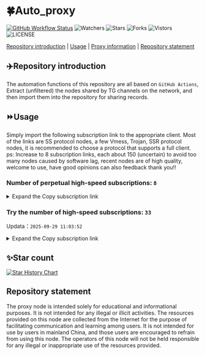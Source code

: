 # 🍀Auto_proxy
[![GitHub Workflow Status](https://img.shields.io/github/actions/workflow/status/PangTouY00/Auto_proxy/main.yml?branch=main)](https://github.com/PangTouY00/Auto_proxy/actions/workflows/main.yml?branch=main) 
![Watchers](https://img.shields.io/github/watchers/w1770946466/Auto_proxy) ![Stars](https://img.shields.io/github/stars/PangTouY00/Auto_proxy) ![Forks](https://img.shields.io/github/forks/w1770946466/Auto_proxy) ![Vistors](https://visitor-badge.laobi.icu/badge?page_id=PangTouY00.Auto_proxy) ![LICENSE](https://img.shields.io/badge/license-CC%20BY--SA%204.0-green.svg)

[Repository introduction](https://github.com/PangTouY00/Auto_proxy#Repositoryintroduction) | [Usage](https://github.com/PangTouY00/Auto_proxy#Usage) | [Proxy information](https://github.com/PangTouY00/Auto_proxy#Proxyinformation) | [Repository statement](https://github.com/PangTouY00/Auto_proxy#Repositorystatement)

## ✈️Repository introduction
The automation functions of this repository are all based on `GitHub Actions`,
Extract (unfiltered) the nodes shared by TG channels on the network, and then import them into the repository for sharing records.

## ⏩Usage
Simply import the following subscription link to the appropriate client. Most of the links are SS protocol nodes, a few Vmess, Trojan, SSR protocol nodes, it is recommended to choose a protocol that supports a full client.
ps: Increase to 8 subscription links, each about 150 (uncertain) to avoid too many nodes caused by software lag, recent nodes are of high quality, welcome to use, have good opinions can also feedback thank you!!

### Number of perpetual high-speed subscriptions: `8`

<details>
  <summary>Expand the Copy subscription link</summary>

  
- [Multiprotocol Base64 encoding](https://raw.githubusercontent.com/PangTouY00/Auto_proxy/main/Long_term_subscription1)
`https://raw.githubusercontent.com/PangTouY00/Auto_proxy/main/Long_term_subscription_num`
`Total number of merge nodes: 266`

- [Multiprotocol Base64 encoding](https://raw.githubusercontent.com/PangTouY00/Auto_proxy/main/Long_term_subscription1)
`https://raw.githubusercontent.com/PangTouY00/Auto_proxy/main/Long_term_subscription1`
`Total number of merge nodes: 34`

- [Multiprotocol Base64 encoding](https://raw.githubusercontent.com/PangTouY00/Auto_proxy/main/Long_term_subscription2)
`https://raw.githubusercontent.com/PangTouY00/Auto_proxy/main/Long_term_subscription2`
`Total number of merge nodes: 34`

- [Multiprotocol Base64 encoding](https://raw.githubusercontent.com/PangTouY00/Auto_proxy/main/Long_term_subscription3)
`https://raw.githubusercontent.com/PangTouY00/Auto_proxy/main/Long_term_subscription3`
`Total number of merge nodes: 34`

- [Multiprotocol Base64 encoding](https://raw.githubusercontent.com/PangTouY00/Auto_proxy/main/Long_term_subscription4)
`https://raw.githubusercontent.com/PangTouY00/Auto_proxy/main/Long_term_subscription4`
`Total number of merge nodes: 34`

- [Multiprotocol Base64 encoding](https://raw.githubusercontent.comPangTouY00/Auto_proxy/main/Long_term_subscription5)
`https://raw.githubusercontent.com/PangTouY00/Auto_proxy/main/Long_term_subscription5`
`Total number of merge nodes: 34`

- [Multiprotocol Base64 encoding](https://raw.githubusercontent.com/PangTouY00/Auto_proxy/main/Long_term_subscription6)
`https://raw.githubusercontent.com/PangTouY00/Auto_proxy/main/Long_term_subscription6`
`Total number of merge nodes: 34`

- [Multiprotocol Base64 encoding](https://raw.githubusercontent.com/PangTouY00/Auto_proxy/main/Long_term_subscription7)
`https://raw.githubusercontent.com/PangTouY00/Auto_proxy/main/Long_term_subscription7`
`Total number of merge nodes: 34`

- [Multiprotocol Base64 encoding](https://raw.githubusercontent.com/PangTouY00/Auto_proxy/main/Long_term_subscription8)
`https://raw.githubusercontent.com/PangTouY00/Auto_proxy/main/Long_term_subscription8`
`Total number of merge nodes: 28`

- [Clash subscription](https://raw.githubusercontent.com/PangTouY00/Auto_proxy/main/Long_term_subscription2.yaml)
`https://raw.githubusercontent.com/PangTouY00/Auto_proxy/main/Long_term_subscription1.yaml`


- [Clash subscription](https://raw.githubusercontent.com/PangTouY00/Auto_proxy/main/Long_term_subscription2.yaml)
`https://raw.githubusercontent.com/PangTouY00/Auto_proxy/main/Long_term_subscription2.yaml`


- [Clash subscription](https://raw.githubusercontent.com/PangTouY00/Auto_proxy/main/Long_term_subscription3.yaml)
`https://raw.githubusercontent.com/PangTouY00/Auto_proxy/main/Long_term_subscription3.yaml`
  
</details>

### Try the number of high-speed subscriptions: `33`
Updata：`2025-09-29 11:03:52`


<details>
  <summary>Expand the Copy subscription link</summary>  









































































































































































































































































































































































































































































































































































































































































































































































































































































































































































































































































































































































































































































































































































































































































































































































































































































































































































































































































































































































































































































































































































































































































































































































































































































































































































































































































































































































































































































































































































































































































































































































































































































































































































































































































































































































































































































































































































































































































































































































































































































































































































































































































































































































































































































































































































































































































































































































































































































































































































































































































































































































































































































































































































































































































































































































































































































































































































































































































































































































































































































































































































































































































































































































































































































































































































































































































































































































































































































































































































































































































































































































































































































































































































































































































































































































































































































































































































































































































































































































































































































































































































































































































































































































































































































































































































































































































































































































































































































































































































































































































































































































































































































































































































































































































































































































































































































































































































































































































































































































































































































































































































































































































































































































































































































































































































































































































































































































































































































































































































































































































































































































































































































































































































































































































































































































































































































































































































































































































































































































































































































































































































































































































































































































































































































































































































































































































































































































































































































































































































































































































































































































































































































































































































































































































































































































































































































































































































































































































































































































































































































































































































































































































































































































































































































































































































































































































































































































































































































































































































































































































































































































































































































































































































































































































































































































































































































































































































































































































































































































































































































































































































































































































































































































































































































































































































































































































































































































































































































































































































































































































































































































































































































































































































































































































































































































































































































































































































































































































































































































































































































































































































































































































































































































































































































































































































































































































































































































































































































































































































































































































































































































































































































































































































































































































































































































































































































































































































































































































































































































































































































































































































































































































































































































































































































































































































































































































































































































































































































































































































































































































































































































































































































































































































































































































































































































































































































































































































































































































































































































































































































































































































































































































































































































































































































































































































































































































































































































































































































































































































































































































































































































































































































































































































































































































































































































































































































































































































































































































































































































































































































































































































































































































































































































































































































































































































































































































































































































>Trial subscription：
`https://gods3.dashicn.buzz/api/v1/client/subscribe?token=36aca94a13cf35ed55633eee98f2531d`




>Trial subscription：
`https://yywhale.com/api/v1/client/subscribe?token=f47df576bb05b7d7ac787ea22b1e7915`




>Trial subscription：
`https://nekocloud.xx.kg/api/v1/client/subscribe?token=52992de973396bfc48e970cbe79c00ec`




>Trial subscription：
`https://ld88.nxxbbf.com/api/v1/client/subscribe?token=b7d8149054c732ece33a6694ac135ec0`




>Trial subscription：
`https://api.skrspc.org/api/v1/client/subscribe?token=0df4f307ac2bd625a0b11a593d393695`




>Trial subscription：
`https://linlujs.cloud/api/v1/client/subscribe?token=66854752f3b81b81d5b1bf138cf23057`




>Trial subscription：
`https://v2s.ip-ddns.com/api/v1/client/subscribe?token=2a38de3344874dbbbf49b3e63c9ff0fe`




>Trial subscription：
`https://kingfisher.top/api/v1/client/subscribe?token=5400585dd0663e7bc0fb29412a4e7bab`




>Trial subscription：
`https://ylccloud.top/api/v1/client/subscribe?token=55945058da9b7e9616f5b4a1775fcc2a`




>Trial subscription：
`https://asdaw.leidwxzcw.xyz/api/v1/client/subscribe?token=708d8e1750eacd1abe42e0a7624ad8bb`




>Trial subscription：
`https://dl.vfkum.website/api/v1/client/subscribe?token=6bc8aa7879ee3d7783ebfeb4a2d60b8e`




>Trial subscription：
`https://gods2.dashicn.buzz/api/v1/client/subscribe?token=9843bec3c9153b527053f24692d4b044`




>Trial subscription：
`https://mugagw.leidwxzcw.xyz/api/v1/client/subscribe?token=61bcd44397b49dc9957524e5338a8c07`




>Trial subscription：
`http://107.173.31.17/api/v1/client/subscribe?token=ea6c268ccfb5dbefc6e814aa4d40dc3f`




>Trial subscription：
`https://qingyun.zybs.eu.org/api/v1/client/subscribe?token=93ca901f55bfed26b5fb4457664d11c5`




>Trial subscription：
`https://www.camael.top/api/v1/client/subscribe?token=93fa8dd533d0aeb9da745ed67b5856c0`




>Trial subscription：
`https://fs.v2rayse.com/share/20250929/qka32s4g5k.txt`




>Trial subscription：
`https://wdawd.ldldfwq.top/api/v1/client/subscribe?token=3fa19c8d6feb7e2f09ddee21d4c4e34f`




>Trial subscription：
`https://www.eeevpn.com/api/v1/client/subscribe?token=23eded264c2b0b6c90224a4c1336d5b9`




>Trial subscription：
`https://ldld.whtjdasha.com/api/v1/client/subscribe?token=619ae50e69efb6ab3229ba00002be442`




>Trial subscription：
`https://nekocloud.qzz.io/api/v1/client/subscribe?token=b86418ae6ad26cd1a4da379597ee7bf7`




>Trial subscription：
`https://xiaohuolongjc.top/api/v1/client/subscribe?token=77c721c1cedfc3ae8c8df7df5a81680b`




>Trial subscription：
`https://xiaoby.com/api/v1/client/subscribe?token=d312ce0063bbfd915e792c7f97b76c14`




>Trial subscription：
`https://dashuai.us/api/v1/client/subscribe?token=1f0dab8b768909407dee28b34870b495`




>Trial subscription：
`https://ldldo.top/api/v1/client/subscribe?token=0de311626f2799f48918ae5863dc38d7`




>Trial subscription：
`https://multiserver.multiserveradelshoop.com/api/v1/client/subscribe?token=ba1af20f5b0a795c4b6c6067cf4c7224`




>Trial subscription：
`https://a.guojiajia.filegear-sg.me/api/v1/client/subscribe?token=3e9fef110d43d1476a54f93d0a03ba1f`




>Trial subscription：
`http://tinnyrick8888.com/api/v1/client/subscribe?token=fceaa513e6e798b666768c7709e853fe`




>Trial subscription：
`https://cn.newbee.cyou/api/v1/client/subscribe?token=86f3063752b38e24baef6ae9ced14939`




>Trial subscription：
`https://newbee.cyou/api/v1/client/subscribe?token=077684c4bdbb950dcd1eca09765dd1c5`




>Trial subscription：
`https://gods1.dashicn.buzz/api/v1/client/subscribe?token=e9842a5e9b98fb85fe7d5b9ab82c1a11`




>Trial subscription：
`https://sufujia.top/api/v1/client/subscribe?token=c5388ec13b54ff879e1c89038313a1ee`




>Trial subscription：
`https://go.yueyun.de/api/v1/client/subscribe?token=f6924343aad909a11af31ddcf15bbe9a`



</details>

## ✨Star count
[![Star History Chart](https://api.star-history.com/svg?repos=PangTouY00/Auto_proxy&type=Date)](https://star-history.com/#w1770946466/Auto_proxy&Date)



## Repository statement
The proxy node is intended solely for educational and informational purposes. It is not intended for any illegal or illicit activities. The resources provided on this node are collected from the Internet for the purpose of facilitating communication and learning among users. It is not intended for use by users in mainland China, and those users are encouraged to refrain from using this node. The operators of this node will not be held responsible for any illegal or inappropriate use of the resources provided.
